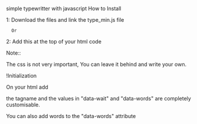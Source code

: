 
simple typewritter with javascript
How to Install

1: Download the files and link the type_min.js file

      Or
      
2: Add this at the top of your html code

<link rel="stylesheet" href="https://astian4designs.000webhostapp.com/js%20Includes/style.css">

<script src="https://astian4designs.000webhostapp.com/js%20Includes/type_min.js" type="text/javascript"></script>

Note::

The css is not very important, You can leave it behind and write your own.

!Initialization

On your html add 

<span class="txt-type" data-wait="3000" data-words='["dolor","Ipsum","Lorem"]'></span>

the tagname and the values in "data-wait" and "data-words" are completely customisable.

You can also add words to the "data-words" attribute
